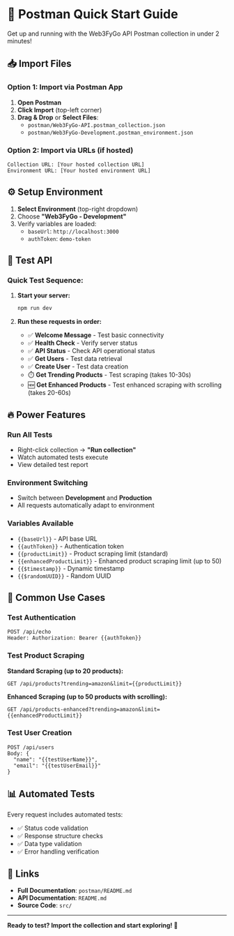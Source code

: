 # 🚀 Postman Quick Start Guide

Get up and running with the Web3FyGo API Postman collection in under 2 minutes!

## 📥 Import Files

### Option 1: Import via Postman App

1. **Open Postman**
2. **Click Import** (top-left corner)
3. **Drag & Drop** or **Select Files**:
   - `postman/Web3FyGo-API.postman_collection.json`
   - `postman/Web3FyGo-Development.postman_environment.json`

### Option 2: Import via URLs (if hosted)

```
Collection URL: [Your hosted collection URL]
Environment URL: [Your hosted environment URL]
```

## ⚙️ Setup Environment

1. **Select Environment** (top-right dropdown)
2. Choose **"Web3FyGo - Development"**
3. Verify variables are loaded:
   - `baseUrl`: `http://localhost:3000`
   - `authToken`: `demo-token`

## 🧪 Test API

### Quick Test Sequence:

1. **Start your server:**
   ```bash
   npm run dev
   ```

2. **Run these requests in order:**
   - ✅ **Welcome Message** - Test basic connectivity
   - ✅ **Health Check** - Verify server status
   - ✅ **API Status** - Check API operational status
   - ✅ **Get Users** - Test data retrieval
   - ✅ **Create User** - Test data creation
   - ⏱️ **Get Trending Products** - Test scraping (takes 10-30s)
   - 🆕 **Get Enhanced Products** - Test enhanced scraping with scrolling (takes 20-60s)

## 🔥 Power Features

### Run All Tests
- Right-click collection → **"Run collection"**
- Watch automated tests execute
- View detailed test report

### Environment Switching
- Switch between **Development** and **Production**
- All requests automatically adapt to environment

### Variables Available
- `{{baseUrl}}` - API base URL
- `{{authToken}}` - Authentication token
- `{{productLimit}}` - Product scraping limit (standard)
- `{{enhancedProductLimit}}` - Enhanced product scraping limit (up to 50)
- `{{$timestamp}}` - Dynamic timestamp
- `{{$randomUUID}}` - Random UUID

## 🎯 Common Use Cases

### Test Authentication
```
POST /api/echo
Header: Authorization: Bearer {{authToken}}
```

### Test Product Scraping

**Standard Scraping (up to 20 products):**
```
GET /api/products?trending=amazon&limit={{productLimit}}
```

**Enhanced Scraping (up to 50 products with scrolling):**
```
GET /api/products-enhanced?trending=amazon&limit={{enhancedProductLimit}}
```

### Test User Creation
```
POST /api/users
Body: {
  "name": "{{testUserName}}",
  "email": "{{testUserEmail}}"
}
```

## 📊 Automated Tests

Every request includes automated tests:
- ✅ Status code validation
- ✅ Response structure checks
- ✅ Data type validation
- ✅ Error handling verification

## 🔗 Links

- **Full Documentation**: `postman/README.md`
- **API Documentation**: `README.md`
- **Source Code**: `src/`

---

**Ready to test? Import the collection and start exploring! 🚀** 